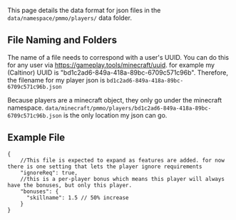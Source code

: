 This page details the data format for json files in the `data/namespace/pmmo/players/` data folder.

## File Naming and Folders
The name of a file needs to correspond with a user's UUID.  You can do this for any user via https://gameplay.tools/minecraft/uuid.  for example my (Caltinor) UUID is "bd1c2ad6-849a-418a-89bc-6709c571c96b".  Therefore, the filename for my player json is `bd1c2ad6-849a-418a-89bc-6709c571c96b.json`

Because players are a minecraft object, they only go under the minecraft namespace.  `data/minecraft/pmmo/players/bd1c2ad6-849a-418a-89bc-6709c571c96b.json` is the only location my json can go.

## Example File
```json5
{
    //This file is expected to expand as features are added. for now there is one setting that lets the player ignore requirements
    "ignoreReq": true,
    //this is a per-player bonus which means this player will always have the bonuses, but only this player.
    "bonuses": {
      "skillname": 1.5 // 50% increase
    }
}
```